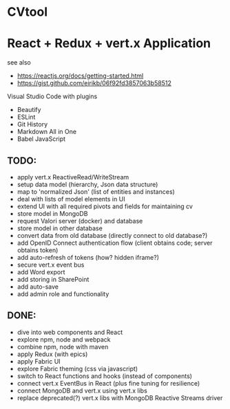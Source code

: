 # CVtool

# React + Redux + vert.x Application

see also
* https://reactjs.org/docs/getting-started.html
* https://gist.github.com/eirikb/06f92fd3857063b58512

Visual Studio Code with plugins
* Beautify
* ESLint
* Git History
* Markdown All in One
* Babel JavaScript

## TODO:
* apply vert.x ReactiveRead/WriteStream
* setup data model (hierarchy, Json data structure)
* map to 'normalized Json' (list of entities and instances)
* deal with lists of model elements in UI
* extend UI with all required pivots and fields for maintaining cv
* store model in MongoDB
* request Valori server (docker) and database
* store model in other database
* convert data from old database (directly connect to old database?)
* add OpenID Connect authentication flow
  (client obtains code; server obtains token)
* add auto-refresh of tokens (how? hidden iframe?)
* secure vert.x event bus
* add Word export
* add storing in SharePoint
* add auto-save
* add admin role and functionality

## DONE:
* dive into web components and React
* explore npm, node and webpack
* combine npm, node with maven
* apply Redux (with epics)
* apply Fabric UI
* explore Fabric theming (css via javascript)
* switch to React functions and hooks (instead of components)
* connect vert.x EventBus in React (plus fine tuning for resilience)
* connect MongoDB and vert.x using vert.x libs
* replace deprecated(?) vert.x libs with MongoDB Reactive Streams driver
